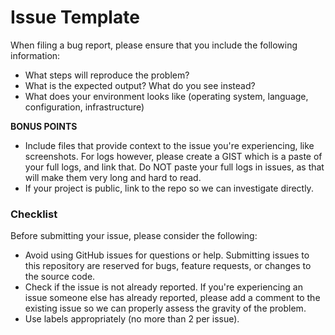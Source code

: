 # Issue Template

When filing a bug report, please ensure that you include the following information:
- What steps will reproduce the problem?
- What is the expected output? What do you see instead?
- What does your environment looks like (operating system, language, configuration, infrastructure)

__BONUS POINTS__
- Include files that provide context to the issue you're experiencing, like screenshots. For logs however, please create a GIST which is a paste of your full logs, and link that. Do NOT paste your full logs in issues, as that will make them very long and hard to read.
- If your project is public, link to the repo so we can investigate directly.

### Checklist
Before submitting your issue, please consider the following:
- Avoid using GitHub issues for questions or help. Submitting issues to this repository are reserved for bugs, feature requests, or changes to the source code.
- Check if the issue is not already reported. If you're experiencing an issue someone else has already reported, please add a comment to the existing issue so we can properly assess the gravity of the problem.
- Use labels appropriately (no more than 2 per issue).
